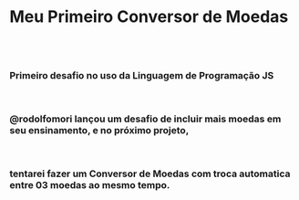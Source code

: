 <h1>Meu Primeiro Conversor de Moedas</h1>
<br>
<br>
<h3>Primeiro desafio no uso da Linguagem de Programação JS</h3>
<br>
<h3>@rodolfomori lançou um desafio de incluir mais moedas em seu ensinamento, e no próximo projeto,</h3><br>
<h3> tentarei fazer um Conversor de Moedas com troca automatica entre 03 moedas ao mesmo tempo.</h3>

